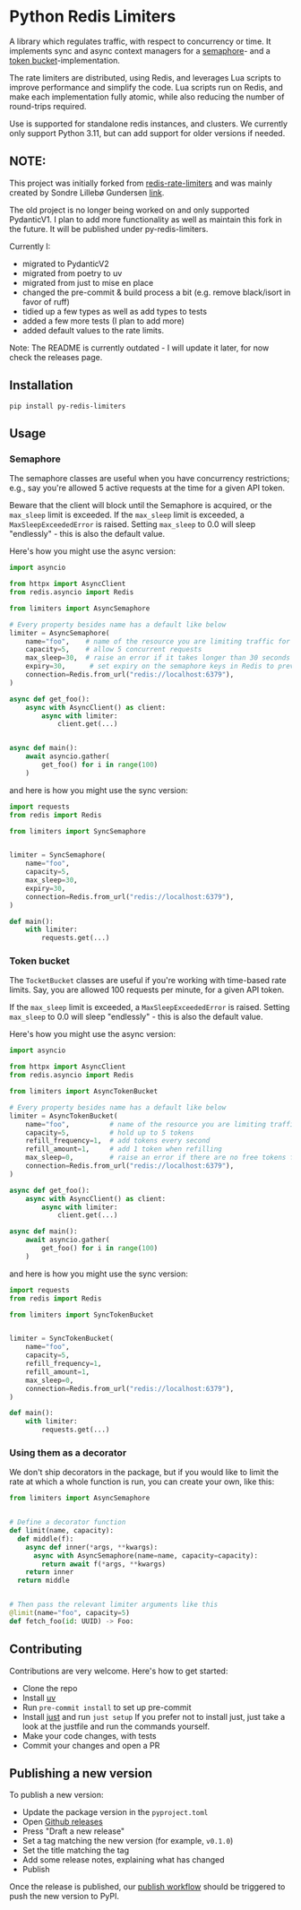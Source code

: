 # Python Redis Limiters

A library which regulates traffic, with respect to concurrency or time.
It implements sync and async context managers for a [semaphore](#semaphore)- and a [token bucket](#token-bucket)-implementation.

The rate limiters are distributed, using Redis, and leverages Lua scripts to
improve performance and simplify the code. Lua scripts
run on Redis, and make each implementation fully atomic, while
also reducing the number of round-trips required.

Use is supported for standalone redis instances, and clusters.
We currently only support Python 3.11, but can add support for older versions if needed.

## NOTE:
This project was initially forked from [redis-rate-limiters](https://github.com/otovo/redis-rate-limiters) and was mainly created by Sondre Lillebø Gundersen [link](https://github.com/sondrelg).

The old project is no longer being worked on and only supported PydanticV1. I plan to add more functionality as well as maintain this fork in the future. It will be published under py-redis-limiters.

Currently I:
 - migrated to PydanticV2
 - migrated from poetry to uv
 - migrated from just to mise en place
 - changed the pre-commit & build process a bit (e.g. remove black/isort in favor of ruff)
 - tidied up a few types as well as add types to tests
 - added a few more tests (I plan to add more)
 - added default values to the rate limits.

 Note: The README is currently outdated - I will update it later, for now check the releases page.

## Installation

```
pip install py-redis-limiters
```

## Usage

### Semaphore

The semaphore classes are useful when you have concurrency restrictions;
e.g., say you're allowed 5 active requests at the time for a given API token.

Beware that the client will block until the Semaphore is acquired,
or the `max_sleep` limit is exceeded. If the `max_sleep` limit is exceeded, a `MaxSleepExceededError` is raised. Setting `max_sleep` to 0.0 will sleep "endlessly" - this is also the default value.

Here's how you might use the async version:

```python
import asyncio

from httpx import AsyncClient
from redis.asyncio import Redis

from limiters import AsyncSemaphore

# Every property besides name has a default like below
limiter = AsyncSemaphore(
    name="foo",    # name of the resource you are limiting traffic for
    capacity=5,    # allow 5 concurrent requests
    max_sleep=30,  # raise an error if it takes longer than 30 seconds to acquire the semaphore
    expiry=30,      # set expiry on the semaphore keys in Redis to prevent deadlocks
    connection=Redis.from_url("redis://localhost:6379"),
)

async def get_foo():
    async with AsyncClient() as client:
        async with limiter:
            client.get(...)


async def main():
    await asyncio.gather(
        get_foo() for i in range(100)
    )
```

and here is how you might use the sync version:

```python
import requests
from redis import Redis

from limiters import SyncSemaphore


limiter = SyncSemaphore(
    name="foo",
    capacity=5,
    max_sleep=30,
    expiry=30,
    connection=Redis.from_url("redis://localhost:6379"),
)

def main():
    with limiter:
        requests.get(...)
```

### Token bucket

The `TocketBucket` classes are useful if you're working with time-based
rate limits. Say, you are allowed 100 requests per minute, for a given API token.

If the `max_sleep` limit is exceeded, a `MaxSleepExceededError` is raised. Setting `max_sleep` to 0.0 will sleep "endlessly" - this is also the default value.

Here's how you might use the async version:

```python
import asyncio

from httpx import AsyncClient
from redis.asyncio import Redis

from limiters import AsyncTokenBucket

# Every property besides name has a default like below
limiter = AsyncTokenBucket(
    name="foo",          # name of the resource you are limiting traffic for
    capacity=5,          # hold up to 5 tokens
    refill_frequency=1,  # add tokens every second
    refill_amount=1,     # add 1 token when refilling
    max_sleep=0,         # raise an error if there are no free tokens for X seconds, 0 never expires
    connection=Redis.from_url("redis://localhost:6379"),
)

async def get_foo():
    async with AsyncClient() as client:
        async with limiter:
            client.get(...)

async def main():
    await asyncio.gather(
        get_foo() for i in range(100)
    )
```

and here is how you might use the sync version:

```python
import requests
from redis import Redis

from limiters import SyncTokenBucket


limiter = SyncTokenBucket(
    name="foo",
    capacity=5,
    refill_frequency=1,
    refill_amount=1,
    max_sleep=0,
    connection=Redis.from_url("redis://localhost:6379"),
)

def main():
    with limiter:
        requests.get(...)
```

### Using them as a decorator

We don't ship decorators in the package, but if you would
like to limit the rate at which a whole function is run,
you can create your own, like this:

```python
from limiters import AsyncSemaphore


# Define a decorator function
def limit(name, capacity):
  def middle(f):
    async def inner(*args, **kwargs):
      async with AsyncSemaphore(name=name, capacity=capacity):
        return await f(*args, **kwargs)
    return inner
  return middle


# Then pass the relevant limiter arguments like this
@limit(name="foo", capacity=5)
def fetch_foo(id: UUID) -> Foo:
```

## Contributing

Contributions are very welcome. Here's how to get started:

- Clone the repo
- Install [uv](https://docs.astral.sh/uv/getting-started/installation/)
- Run `pre-commit install` to set up pre-commit
- Install [just](https://just.systems/man/en/) and run `just setup`
  If you prefer not to install just, just take a look at the justfile and
  run the commands yourself.
- Make your code changes, with tests
- Commit your changes and open a PR

## Publishing a new version

To publish a new version:

- Update the package version in the `pyproject.toml`
- Open [Github releases](https://github.com/Feuerstein-Org/py-redis-limiters/releases)
- Press "Draft a new release"
- Set a tag matching the new version (for example, `v0.1.0`)
- Set the title matching the tag
- Add some release notes, explaining what has changed
- Publish

Once the release is published, our [publish workflow](https://github.com/Feuerstein-Org/py-redis-limiters/blob/main/.github/workflows/publish.yaml) should be triggered
to push the new version to PyPI.
